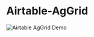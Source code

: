 # Airtable-AgGrid
![Airtable AgGrid Demo]([https://drive.google.com/uc?export=view&id=1XyzABC123abcXYZ456](https://drive.google.com/file/d/11xtDhGFo2VF2OCniIo-ZLv-22sJ_W1MZ/view?usp=sharing))

